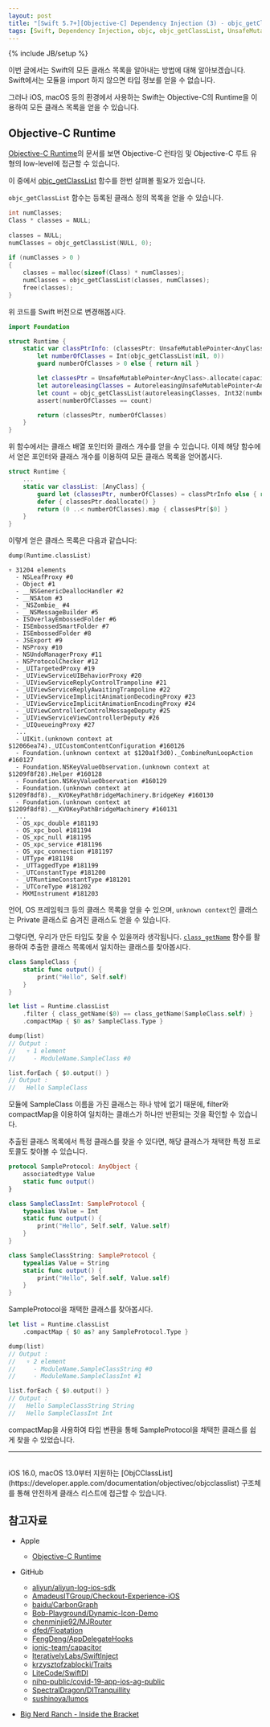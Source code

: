 ```yaml
---
layout: post
title: "[Swift 5.7+][Objective-C] Dependency Injection (3) - objc_getClassList를 사용하여 모든 클래스 목록 얻기"
tags: [Swift, Dependency Injection, objc, objc_getClassList, UnsafeMutablePointer, AutoreleasingUnsafeMutablePointer, class_getName]
---
```

{% include JB/setup %}

이번 글에서는 Swift의 모든 클래스 목록을 알아내는 방법에 대해 알아보겠습니다. Swift에서는 모듈을 import 하지 않으면 타입 정보를 얻을 수 없습니다. 

그러나 iOS, macOS 등의 환경에서 사용하는 Swift는 Objective-C의 Runtime을 이용하여 모든 클래스 목록을 얻을 수 있습니다.

## Objective-C Runtime

[Objective-C Runtime](https://developer.apple.com/documentation/objectivec)의 문서를 보면 Objective-C 런타임 및 Objective-C 루트 유형의 low-level에 접근할 수 있습니다.

이 중에서 [objc_getClassList](https://developer.apple.com/documentation/objectivec/1418579-objc_getclasslist) 함수를 한번 살펴볼 필요가 있습니다.

`objc_getClassList` 함수는 등록된 클래스 정의 목록을 얻을 수 있습니다.

```objectivec
int numClasses;
Class * classes = NULL;
 
classes = NULL;
numClasses = objc_getClassList(NULL, 0);
 
if (numClasses > 0 )
{
    classes = malloc(sizeof(Class) * numClasses);
    numClasses = objc_getClassList(classes, numClasses);
    free(classes);
}
```

위 코드를 Swift 버전으로 변경해봅시다. 

```swift
import Foundation

struct Runtime {
    static var classPtrInfo: (classesPtr: UnsafeMutablePointer<AnyClass>, numberOfClasses: Int)? {
        let numberOfClasses = Int(objc_getClassList(nil, 0))
        guard numberOfClasses > 0 else { return nil }

        let classesPtr = UnsafeMutablePointer<AnyClass>.allocate(capacity: numberOfClasses)
        let autoreleasingClasses = AutoreleasingUnsafeMutablePointer<AnyClass>(classesPtr)
        let count = objc_getClassList(autoreleasingClasses, Int32(numberOfClasses))
        assert(numberOfClasses == count)

        return (classesPtr, numberOfClasses)
    }
}
```

위 함수에서는 클래스 배열 포인터와 클래스 개수를 얻을 수 있습니다. 이제 해당 함수에서 얻은 포인터와 클래스 개수를 이용하여 모든 클래스 목록을 얻어봅시다.

```swift
struct Runtime {
    ...   
    static var classList: [AnyClass] {
        guard let (classesPtr, numberOfClasses) = classPtrInfo else { return [] }
        defer { classesPtr.deallocate() }
        return (0 ..< numberOfClasses).map { classesPtr[$0] }
    }
}
```

이렇게 얻은 클래스 목록은 다음과 같습니다:

```swift
dump(Runtime.classList)
```

```
▿ 31204 elements
  - NSLeafProxy #0
  - Object #1
  - __NSGenericDeallocHandler #2
  - __NSAtom #3
  - _NSZombie_ #4
  - __NSMessageBuilder #5
  - ISOverlayEmbossedFolder #6
  - ISEmbossedSmartFolder #7
  - ISEmbossedFolder #8
  - JSExport #9
  - NSProxy #10
  - NSUndoManagerProxy #11
  - NSProtocolChecker #12
  - _UITargetedProxy #19
  - _UIViewServiceUIBehaviorProxy #20
  - _UIViewServiceReplyControlTrampoline #21
  - _UIViewServiceReplyAwaitingTrampoline #22
  - _UIViewServiceImplicitAnimationDecodingProxy #23
  - _UIViewServiceImplicitAnimationEncodingProxy #24
  - _UIViewControllerControlMessageDeputy #25
  - _UIViewServiceViewControllerDeputy #26
  - _UIQueueingProxy #27
  ...
  - UIKit.(unknown context at $12066ea74)._UICustomContentConfiguration #160126
  - Foundation.(unknown context at $120a1f3d0)._CombineRunLoopAction #160127
  - Foundation.NSKeyValueObservation.(unknown context at $1209f8f28).Helper #160128
  - Foundation.NSKeyValueObservation #160129
  - Foundation.(unknown context at $1209f8df8).__KVOKeyPathBridgeMachinery.BridgeKey #160130
  - Foundation.(unknown context at $1209f8df8).__KVOKeyPathBridgeMachinery #160131
  ...
  - OS_xpc_double #181193
  - OS_xpc_bool #181194
  - OS_xpc_null #181195
  - OS_xpc_service #181196
  - OS_xpc_connection #181197
  - UTType #181198
  - _UTTaggedType #181199
  - _UTConstantType #181200
  - _UTRuntimeConstantType #181201
  - _UTCoreType #181202
  - MXMInstrument #181203
```

언어, OS 프레임워크 등의 클래스 목록을 얻을 수 있으며, `unknown context`인 클래스는 Private 클래스로 숨겨진 클래스도 얻을 수 있습니다.

그렇다면, 우리가 만든 타입도 찾을 수 있을꺼라 생각됩니다. [`class_getName`](https://developer.apple.com/documentation/objectivec/1418635-class_getname) 함수를 활용하여 추출한 클래스 목록에서 일치하는 클래스를 찾아봅시다.

```swift
class SampleClass {
    static func output() {
        print("Hello", Self.self)
    }
}

let list = Runtime.classList
    .filter { class_getName($0) == class_getName(SampleClass.self) }
    .compactMap { $0 as? SampleClass.Type }

dump(list)
// Output : 
//   ▿ 1 element
//     - ModuleName.SampleClass #0

list.forEach { $0.output() }
// Output : 
//   Hello SampleClass
```

모듈에 SampleClass 이름을 가진 클래스는 하나 밖에 없기 때문에, filter와 compactMap을 이용하여 일치하는 클래스가 하나만 반환되는 것을 확인할 수 있습니다.

추출된 클래스 목록에서 특정 클래스를 찾을 수 있다면, 해당 클래스가 채택한 특정 프로토콜도 찾아볼 수 있습니다. 

```swift
protocol SampleProtocol: AnyObject {
    associatedtype Value
    static func output()
} 

class SampleClassInt: SampleProtocol {
    typealias Value = Int
    static func output() {
        print("Hello", Self.self, Value.self)
    }
}

class SampleClassString: SampleProtocol {
    typealias Value = String
    static func output() {
        print("Hello", Self.self, Value.self)
    }
}
```

SampleProtocol을 채택한 클래스를 찾아봅시다.

```swift
let list = Runtime.classList
    .compactMap { $0 as? any SampleProtocol.Type }

dump(list)
// Output : 
//   ▿ 2 element
//     - ModuleName.SampleClassString #0
//     - ModuleName.SampleClassInt #1

list.forEach { $0.output() }
// Output : 
//   Hello SampleClassString String
//   Hello SampleClassInt Int
```

compactMap을 사용하여 타입 변환을 통해 SampleProtocol을 채택한 클래스를 쉽게 찾을 수 있었습니다.

---

<br/>
iOS 16.0, macOS 13.0부터 지원하는 [ObjCClassList](https://developer.apple.com/documentation/objectivec/objcclasslist) 구조체를 통해 안전하게 클래스 리스트에 접근할 수 있습니다.

<br/>

## 참고자료

* Apple 
  * [Objective-C Runtime](https://developer.apple.com/documentation/objectivec)

* GitHub
  * [aliyun/aliyun-log-ios-sdk](https://github.com/aliyun/aliyun-log-ios-sdk/blob/master/Sources/Instrumentation/URLSession/InstrumentationUtils.swift)
  * [AmadeusITGroup/Checkout-Experience-iOS](https://github.com/AmadeusITGroup/Checkout-Experience-iOS/blob/master/AmadeusCheckoutCore/AmadeusCheckout/AMCheckoutPluginManager.swift)
  * [baidu/CarbonGraph](https://github.com/baidu/CarbonGraph/blob/main/CarbonCore/CarbonCore/ApplicationContext/Scanner.swift)
  * [Bob-Playground/Dynamic-Icon-Demo](https://github.com/Bob-Playground/Dynamic-Icon-Demo/blob/master/Dynamic-Icon-Demo/Awake.swift)
  * [chenminjie92/MJRouter](https://github.com/chenminjie92/MJRouter/blob/main/MJRouter/Classes/Router%2BRuntime.swift)
  * [dfed/Floatation](https://github.com/dfed/Floatation/blob/master/Floatation/Sources/Registry.swift)
  * [FengDeng/AppDelegateHooks](https://github.com/FengDeng/AppDelegateHooks/blob/master/AppDelegateHooks/Classes/AppHooksManager.swift)
  * [ionic-team/capacitor](https://github.com/ionic-team/capacitor/blob/main/ios/Capacitor/Capacitor/CapacitorBridge.swift)
  * [IterativelyLabs/SwiftInject](https://github.com/IterativelyLabs/SwiftInject/blob/main/Sources/SwiftInject/SwiftInjectManager.swift)
  * [krzysztofzablocki/Traits](https://github.com/krzysztofzablocki/Traits/blob/master/Traits/Classes/Traits/Trait.swift)
  * [LiteCode/SwiftDI](https://github.com/LiteCode/SwiftDI)
  * [nihp-public/covid-19-app-ios-ag-public](https://github.com/nihp-public/covid-19-app-ios-ag-public/blob/master/NHS-COVID-19/Core/Sources/Scenarios/Runner/ScenarioId.swift)
  * [SpectralDragon/DITranquillity](https://github.com/SpectralDragon/DITranquillity/blob/master/Sources/Scan/DIScan.swift)
  * [sushinoya/lumos](https://github.com/sushinoya/lumos/blob/master/Lumos/Lumos/Sources/RuntimeQueries.swift)

* [Big Nerd Ranch - Inside the Bracket](https://bignerdranch.com/?s=Inside+the+Bracket)